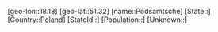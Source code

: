 ﻿---
location: [51.32,18.13]
type: City
tags:
- geo/City


SpocWebEntityId: 33423
isDeleted: false
confidential: public

---
[geo-lon::18.13]
[geo-lat::51.32]
[name::Podsamtsche]
[State::]
[Country::[Poland](geo/Continent/Europe/Poland.md)]
[StateId::]
[Population::]
[Unknown::]

